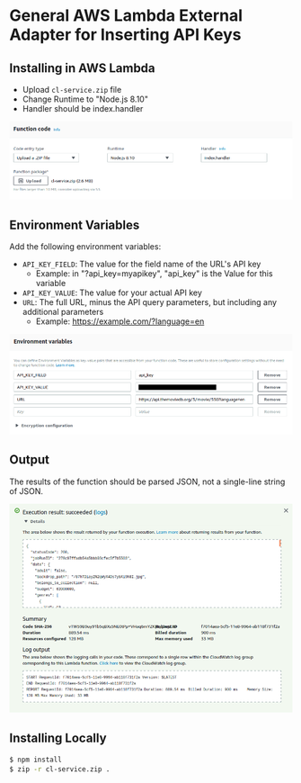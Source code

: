 # General AWS Lambda External Adapter for Inserting API Keys

## Installing in AWS Lambda

- Upload `cl-service.zip` file
- Change Runtime to "Node.js 8.10"
- Handler should be index.handler

![func code](./images/func_code.png)

## Environment Variables

Add the following environment variables:

- `API_KEY_FIELD`: The value for the field name of the URL's API key
  - Example: in "?api_key=myapikey", "api_key" is the Value for this variable
- `API_KEY_VALUE`: The value for your actual API key
- `URL`: The full URL, minus the API query parameters, but including any additional parameters
  - Example: https://example.com/?language=en

![env vars](./images/env_vars.png)

## Output

The results of the function should be parsed JSON, not a single-line string of JSON.

![results](./images/results.png)

## Installing Locally

```bash
$ npm install
$ zip -r cl-service.zip .
```
